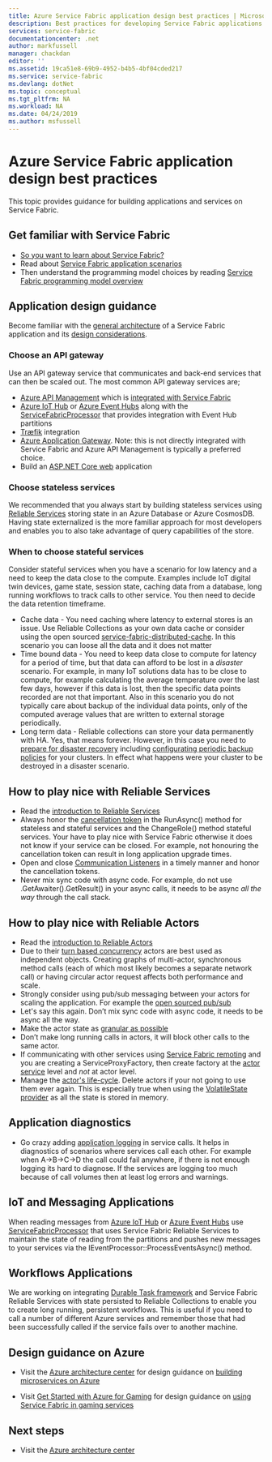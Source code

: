 ```yaml
---
title: Azure Service Fabric application design best practices | Microsoft Docs
description: Best practices for developing Service Fabric applications.
services: service-fabric
documentationcenter: .net
author: markfussell
manager: chackdan
editor: ''
ms.assetid: 19ca51e8-69b9-4952-b4b5-4bf04cded217
ms.service: service-fabric
ms.devlang: dotNet
ms.topic: conceptual
ms.tgt_pltfrm: NA
ms.workload: NA
ms.date: 04/24/2019
ms.author: msfussell
---
```


# Azure Service Fabric application design best practices

This topic provides guidance for building applications and services on Service Fabric.
 
## Get familiar with Service Fabric
* [So you want to learn about Service Fabric?](service-fabric-content-roadmap.md)
* Read about [Service Fabric application scenarios](service-fabric-application-scenarios.md)
* Then understand the programming model choices by reading [Service Fabric programming model overview](service-fabric-choose-framework.md)



## Application design guidance
Become familiar with the  [general architecture](https://docs.microsoft.com/azure/architecture/reference-architectures/microservices/service-fabric) of a Service Fabric application and its [design considerations](https://docs.microsoft.com/azure/architecture/reference-architectures/microservices/service-fabric#design-considerations). 

### Choose an API gateway
Use  an API gateway service that communicates and back-end services that can then be scaled out. The most common API gateway services are;

- [Azure API Management](https://docs.microsoft.com/azure/service-fabric/service-fabric-api-management-overview) which is [integrated with Service Fabric](https://docs.microsoft.com/azure/service-fabric/service-fabric-tutorial-deploy-api-management)
- [Azure IoT Hub](https://docs.microsoft.com/azure/iot-hub/) or [Azure Event Hubs](https://docs.microsoft.com/azure/event-hubs/) along with the [ServiceFabricProcessor](https://github.com/Azure/azure-event-hubs/tree/master/samples/DotNet/ServiceFabricProcessor) that provides integration with Event Hub partitions
- [Træfik](https://blogs.msdn.microsoft.com/azureservicefabric/2018/04/05/intelligent-routing-on-service-fabric-with-traefik/) integration
- [Azure Application Gateway](https://docs.microsoft.com/en-us/azure/application-gateway/). Note: this is not directly integrated with Service Fabric and Azure API Management is typically a preferred choice.
- Build an [ASP.NET Core web](https://docs.microsoft.com/azure/service-fabric/service-fabric-reliable-services-communication-aspnetcore) application

### Choose stateless services
We recommended that you always start by building stateless services using [Reliable Services](https://docs.microsoft.com/azure/service-fabric/service-fabric-reliable-services-introduction) storing state in an Azure Database or Azure CosmosDB. Having state externalized is the more familiar approach for most developers and enables you to also take advantage of query capabilities of the store.  

### When to choose stateful services
Consider stateful services when you have a scenario for low latency and a need to keep the data close to the compute. Examples include IoT digital twin devices, game state, session state, caching data from a database, long running workflows to track calls to other service. You then need to decide the data retention timeframe. 

* Cache data - You need caching where latency to external stores is an issue. Use Reliable Collections as your own data cache or consider using the open sourced [service-fabric-distributed-cache](https://github.com/SoCreate/service-fabric-distributed-cache). In this scenario you can loose all the data and it does not matter
* Time bound data - You need to keep data close to compute for latency for a period of time, but that data can afford to be lost in a *disaster* scenario. For example, in many IoT solutions data has to be close to compute, for example calculating the average temperature over the last few days, however if this data is lost, then the specific data points recorded are not that important. Also in this scenario you do not typically care about backup of the individual data points, only of the computed average values that are written to external storage periodically. 
* Long term data - Reliable collections can store your data permanently with HA. Yes, that means forever. However, in this case you need to [prepare for disaster recovery](https://docs.microsoft.com/azure/service-fabric/service-fabric-disaster-recovery) including [configurating periodic backup policies](https://docs.microsoft.com/azure/service-fabric/service-fabric-backuprestoreservice-configure-periodic-backup) for your clusters. In effect what happens were your cluster to be destroyed in a disaster scenario. 
 
## How to play nice with Reliable Services
- Read the [introduction to Reliable Services](https://docs.microsoft.com/azure/service-fabric/service-fabric-reliable-services-introduction)
- Always honor the [cancellation token](https://docs.microsoft.com/azure/service-fabric/service-fabric-reliable-services-lifecycle#stateful-service-primary-swaps) in the RunAsync() method for stateless and stateful services and the ChangeRole() method stateful services. Your have to play nice with Service Fabric otherwise it does not know if your service can be closed. For example, not honouring the cancellation token can result in  long application upgrade times.
-	Open and close [Communication Listeners](https://docs.microsoft.com/azure/service-fabric/service-fabric-reliable-services-communication) in a timely manner and honor the cancellation tokens.
-	Never mix sync code with async code. For example, do not use .GetAwaiter().GetResult() in your async calls, it needs to be async *all the way* through the call stack.

## How to play nice with Reliable Actors
- Read the [introduction to Reliable Actors](https://docs.microsoft.com/azure/service-fabric/service-fabric-reliable-actors-introduction)
- Due to their [turn based concurrency](https://docs.microsoft.com/azure/service-fabric/service-fabric-reliable-actors-introduction#concurrency) actors are best used as independent objects. Creating graphs of multi-actor, synchronous method calls (each of which most likely becomes a separate network call) or having circular actor request affects both performance and scale.
- Strongly consider using pub/sub messaging between your actors for scaling the application. For example the [open sourced pub/sub](https://service-fabric-pub-sub.socreate.it/)
- Let's say this again.  Don’t mix sync code with async code, it needs to be async all the way.
- Make the actor state as [granular as possible](https://docs.microsoft.com/azure/service-fabric/service-fabric-reliable-actors-state-management#best-practices )
- Don’t make long running calls in actors, it will block other calls to the same actor.
- If communicating with other services using [Service Fabric remoting](https://docs.microsoft.com/azure/service-fabric/service-fabric-reliable-services-communication-remoting) and you are creating a ServiceProxyFactory, then create factory at the [actor service](https://docs.microsoft.com/azure/service-fabric/service-fabric-reliable-actors-using) level and *not* at actor level.
- Manage the [actor's life-cycle](https://docs.microsoft.com/azure/service-fabric/service-fabric-reliable-actors-state-management#best-practices). Delete actors if your not going to use them ever again. This is especially true when using the [VolatileState provider](https://docs.microsoft.com/azure/service-fabric/service-fabric-reliable-actors-state-management#state-persistence-and-replication) as all the state is stored in memory.

## Application diagnostics
- Go crazy adding [application logging](https://docs.microsoft.com/azure/service-fabric/service-fabric-diagnostics-event-generation-app) in service calls. It helps in diagnostics of scenarios where services call each other. For example when A->B->C->D the call could fail anywhere, if there is not enough logging its  hard to diagnose. If the services are logging too much because of call volumes then at least log errors and warnings.

## IoT and Messaging Applications
When reading messages from [Azure IoT Hub](https://docs.microsoft.com/azure/iot-hub/) or [Azure Event Hubs](https://docs.microsoft.com/azure/event-hubs/) use  [ServiceFabricProcessor](https://github.com/Azure/azure-event-hubs/tree/master/samples/DotNet/ServiceFabricProcessor) that uses Service Fabric Reliable Services to maintain the state of reading from the partitions and pushes new messages to your services via the IEventProcessor::ProcessEventsAsync() method.

## Workflows Applications
We are working on integrating [Durable Task framework](https://github.com/Azure/durabletask) and Service Fabric Reliable Services with state persisted to Reliable Collections to enable you to create long running, persistent workflows. This is  useful if you need to call a number of different Azure services and remember those that had been successfully called if the service fails over to another machine. 

## Design guidance on Azure
* Visit the [Azure architecture center](https://docs.microsoft.com/azure/architecture/microservices/) for design guidance on [building microservices on Azure](https://docs.microsoft.com/azure/architecture/microservices/)

* Visit [Get Started with Azure for Gaming](https://docs.microsoft.com/gaming/azure/) for design guidance on [using Service Fabric in gaming services](https://docs.microsoft.com/gaming/azure/reference-architectures/multiplayer-synchronous-sf)

## Next steps

* Visit the [Azure architecture center](https://docs.microsoft.com/azure/architecture/microservices/)